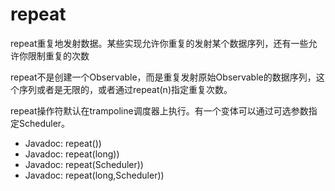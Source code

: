 # repeat 

repeat重复地发射数据。某些实现允许你重复的发射某个数据序列，还有一些允许你限制重复的次数

repeat不是创建一个Observable，而是重复发射原始Observable的数据序列，这个序列或者是无限的，或者通过repeat(n)指定重复次数。

repeat操作符默认在trampoline调度器上执行。有一个变体可以通过可选参数指定Scheduler。

- Javadoc: repeat()) 
- Javadoc: repeat(long)) 
- Javadoc: repeat(Scheduler)) 
- Javadoc: repeat(long,Scheduler))
